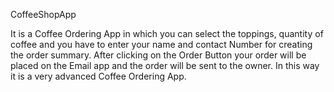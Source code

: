 
CoffeeShopApp

It is a Coffee Ordering App in which you can select the toppings, quantity of coffee and you have to enter your name and contact Number for creating the order summary. After clicking on the Order Button your order will be placed on the Email app and the order will be sent to the owner. In this way it is a very advanced Coffee Ordering App.
